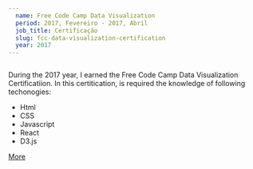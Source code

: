 ```yaml
---
  name: Free Code Camp Data Visualization
  period: 2017, Fevereiro - 2017, Abril
  job_title: Certificação
  slug: fcc-data-visualization-certification
  year: 2017
---
```


<img class="img-responsive" src="/images/certifications/fcc-data-visualization.png" alt="">

<p>During the 2017 year, I earned the Free Code Camp Data Visualization Certificatiion. In this certitication, is required the knowledge of following techonogies:</p>

<ul>
  <li>Html</li>
  <li>CSS</li>
  <li>Javascript</li>
  <li>React</li>
  <li>D3.js</li>
</ul>

<a href="/en/courses/fcc-data-visualization">More</a>